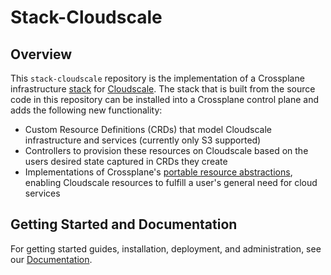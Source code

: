 # Stack-Cloudscale

## Overview

This `stack-cloudscale` repository is the implementation of a Crossplane infrastructure
[stack](https://github.com/crossplaneio/crossplane/blob/master/design/design-doc-stacks.md) for
[Cloudscale](https://cloudscale.ch).
The stack that is built from the source code in this repository can be installed into a Crossplane control plane and adds the following new functionality:

* Custom Resource Definitions (CRDs) that model Cloudscale infrastructure and services (currently only S3 supported)
* Controllers to provision these resources on Cloudscale based on the users desired state captured in CRDs they create
* Implementations of Crossplane's [portable resource abstractions](https://crossplane.io/docs/master/running-resources.html), enabling Cloudscale resources to fulfill a user's general need for cloud services

## Getting Started and Documentation

For getting started guides, installation, deployment, and administration, see our [Documentation](https://crossplane.io/docs/latest).
